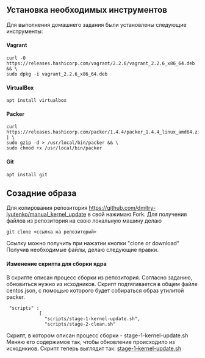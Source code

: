 ## Установка необходимых инструментов 
Для выполнения домашнего задания были установлены следующие инструменты:
#### Vagrant
```console
curl -O https://releases.hashicorp.com/vagrant/2.2.6/vagrant_2.2.6_x86_64.deb && \
sudo dpkg -i vagrant_2.2.6_x86_64.deb
```
#### VirtualBox
```console
apt install virtualbox
```
#### Packer
```console
curl https://releases.hashicorp.com/packer/1.4.4/packer_1.4.4_linux_amd64.zip | \
sudo gzip -d > /usr/local/bin/packer && \
sudo chmod +x /usr/local/bin/packer
```
#### Git
```console
apt install git
```
## Созадние образа
 
Для копирования репозитория https://github.com/dmitry-lyutenko/manual_kernel_update в свой нажимаю Fork.
Для получения файлов из репозитория на свою локальную машину делаю
```console
git clone <ссылка на репозиторий> 
```
Ссылку можно получить при нажатии кнопки "clone or download"
Получив необходимые файлы, делаю следующие правки.
#### Изменение скрипта для сборки ядра 
В скрипте описан процесс сборки из репозитория. Согласно заданию, обновиться нужно из исходников.
Скрипт подтягивается в общем файле centos.json, с помощью которого будет собираться образ утилитой packer.
```console
 "scripts" :
            [
              "scripts/stage-1-kernel-update.sh",
              "scripts/stage-2-clean.sh"
 ```
 Скрипт, в котором описан процесс сборки - stage-1-kernel-update.sh
 Меняю его содержимое так, чтобы обновление происходило из исходнкиов. Скрипт теперь выглядит так:
 [stage-1-kernel-update.sh](https://github.com/xeniaweber/manual_kernel_update/blob/master/packer/scripts/stage-1-kernel-update.sh)
